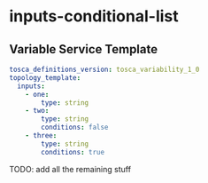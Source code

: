 # inputs-conditional-list



## Variable Service Template

```yaml linenums="1"
tosca_definitions_version: tosca_variability_1_0
topology_template:
  inputs:
    - one:
        type: string
    - two:
        type: string
        conditions: false
    - three:
        type: string
        conditions: true

```



TODO: add all the remaining stuff
